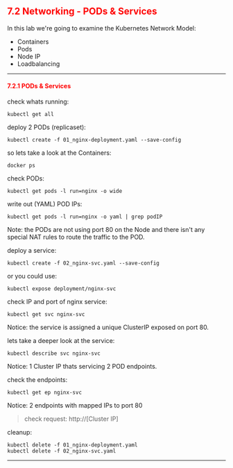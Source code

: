 ## <font color='red'> 7.2 Networking - PODs & Services </font>

In this lab we're going to examine the Kubernetes Network Model:
* Containers
* Pods
* Node IP
* Loadbalancing

---

#### <font color='red'> 7.2.1 PODs & Services </font>
check whats running:
```
kubectl get all
```
deploy 2 PODs (replicaset):
```
kubectl create -f 01_nginx-deployment.yaml --save-config
```
so lets take a look at the Containers:
```
docker ps
```




check PODs:
```
kubectl get pods -l run=nginx -o wide
```
write out (YAML) POD IPs:
```
kubectl get pods -l run=nginx -o yaml | grep podIP
```
Note: the PODs are not using port 80 on the Node and there isn't any special NAT rules to route the traffic to the POD.  

deploy a service:
```
kubectl create -f 02_nginx-svc.yaml --save-config
```
or you could use:
```
kubectl expose deployment/nginx-svc
```
check IP and port of nginx service:
```
kubectl get svc nginx-svc
```
Notice: the service is assigned a unique ClusterIP exposed on port 80.

lets take a deeper look at the service:
```
kubectl describe svc nginx-svc
```
Notice: 1 Cluster IP thats servicing 2 POD endpoints.  

check the endpoints:
```
kubectl get ep nginx-svc
```
Notice: 2 endpoints with mapped IPs to port 80  

> check request: http://[Cluster IP]

cleanup:
```
kubectl delete -f 01_nginx-deployment.yaml
kubectl delete -f 02_nginx-svc.yaml
```

---